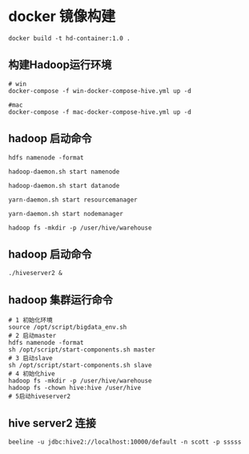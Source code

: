 # docker 镜像构建

```
docker build -t hd-container:1.0 .
```

## 构建Hadoop运行环境

```
# win
docker-compose -f win-docker-compose-hive.yml up -d

#mac
docker-compose -f mac-docker-compose-hive.yml up -d
```

## hadoop 启动命令

`hdfs namenode -format`

`hadoop-daemon.sh start namenode`

`hadoop-daemon.sh start datanode`

`yarn-daemon.sh start resourcemanager`

`yarn-daemon.sh start nodemanager`

`hadoop fs -mkdir -p /user/hive/warehouse`

## hadoop 启动命令

`./hiveserver2 &`

## hadoop 集群运行命令

```
# 1 初始化环境 
source /opt/script/bigdata_env.sh
# 2 启动master
hdfs namenode -format
sh /opt/script/start-components.sh master
# 3 启动slave
sh /opt/script/start-components.sh slave
# 4 初始化hive
hadoop fs -mkdir -p /user/hive/warehouse
hadoop fs -chown hive:hive /user/hive
# 5启动hiveserver2
```

## hive server2 连接

```
beeline -u jdbc:hive2://localhost:10000/default -n scott -p sssss
```

